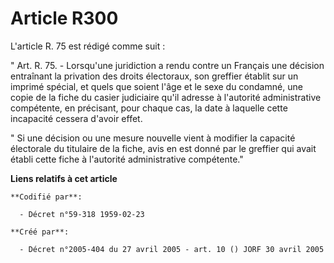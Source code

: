 # Article R300

L'article R. 75 est rédigé comme suit :

" Art. R. 75. - Lorsqu'une juridiction a rendu contre un Français une décision entraînant la privation des droits électoraux,
son greffier établit sur un imprimé spécial, et quels que soient l'âge et le sexe du condamné, une copie de la fiche du
casier judiciaire qu'il adresse à l'autorité administrative compétente, en précisant, pour chaque cas, la date à laquelle
cette incapacité cessera d'avoir effet.

" Si une décision ou une mesure nouvelle vient à modifier la capacité électorale du titulaire de la fiche, avis en est donné
par le greffier qui avait établi cette fiche à l'autorité administrative compétente."

**Liens relatifs à cet article**

	**Codifié par**:

	  - Décret n°59-318 1959-02-23

	**Créé par**:

	  - Décret n°2005-404 du 27 avril 2005 - art. 10 () JORF 30 avril 2005
